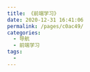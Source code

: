 ```yaml
---
title: 《前端学习》
date: 2020-12-31 16:41:06
permalink: /pages/c0ac49/
categories:
  - 导航
  - 前端学习
tags:
  - 
---
```

